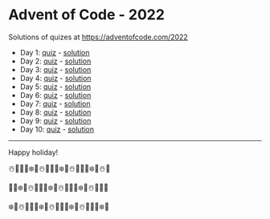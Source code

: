 # Advent of Code - 2022

Solutions of quizes at <https://adventofcode.com/2022>

- Day 1: [quiz](https://adventofcode.com/2022/day/1) - [solution](1)
- Day 2: [quiz](https://adventofcode.com/2022/day/2) - [solution](2)
- Day 3: [quiz](https://adventofcode.com/2022/day/3) - [solution](3)
- Day 4: [quiz](https://adventofcode.com/2022/day/4) - [solution](4)
- Day 5: [quiz](https://adventofcode.com/2022/day/5) - [solution](5)
- Day 6: [quiz](https://adventofcode.com/2022/day/6) - [solution](6)
- Day 7: [quiz](https://adventofcode.com/2022/day/7) - [solution](7)
- Day 8: [quiz](https://adventofcode.com/2022/day/8) - [solution](8)
- Day 9: [quiz](https://adventofcode.com/2022/day/9) - [solution](9)
- Day 10: [quiz](https://adventofcode.com/2022/day/10) - [solution](10)

---

Happy holiday!

☃️🎄🎅🍪❄️🎁☃️🎄🎅🍪❄️🎁☃️🎄🎅🍪❄️🎁☃️🎄

🎅🍪❄️🎁☃️🎄🎅🍪❄️🎁☃️🎄🎅🍪❄️🎁☃️🎄🎅🍪

❄️🎁☃️🎄🎅🍪❄️🎁☃️🎄🎅🍪❄️🎁☃️🎄🎅🍪❄️🎁
